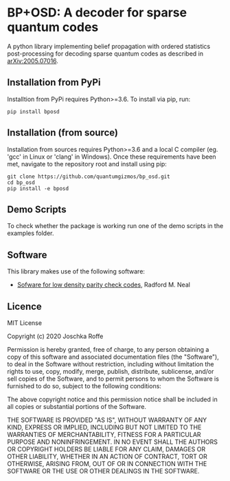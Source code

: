 # BP+OSD: A decoder for sparse quantum codes
A python library implementing belief propagation with ordered statistics post-processing for decoding sparse quantum codes as described in [arXiv:2005.07016](https://arxiv.org/abs/2005.07016). 

## Installation from PyPi

Installtion from PyPi requires Python>=3.6.
To install via pip, run:

```
pip install bposd
```

## Installation (from source)

Installation from sources requires Python>=3.6 and a local C compiler (eg. 'gcc' in Linux or 'clang' in Windows). Once these requirements have been met, navigate to the repository root and install using pip:

```
git clone https://github.com/quantumgizmos/bp_osd.git
cd bp_osd
pip install -e bposd
```

## Demo Scripts

To check whether the package is working run one of the demo scripts in the examples folder.

## Software
This library makes use of the following software:
- [Sofware for low density parity check codes](https://github.com/radfordneal/LDPC-codes), Radford M. Neal

## Licence

MIT License

Copyright (c) 2020 Joschka Roffe

Permission is hereby granted, free of charge, to any person obtaining a copy
of this software and associated documentation files (the "Software"), to deal
in the Software without restriction, including without limitation the rights
to use, copy, modify, merge, publish, distribute, sublicense, and/or sell
copies of the Software, and to permit persons to whom the Software is
furnished to do so, subject to the following conditions:

The above copyright notice and this permission notice shall be included in all
copies or substantial portions of the Software.

THE SOFTWARE IS PROVIDED "AS IS", WITHOUT WARRANTY OF ANY KIND, EXPRESS OR
IMPLIED, INCLUDING BUT NOT LIMITED TO THE WARRANTIES OF MERCHANTABILITY,
FITNESS FOR A PARTICULAR PURPOSE AND NONINFRINGEMENT. IN NO EVENT SHALL THE
AUTHORS OR COPYRIGHT HOLDERS BE LIABLE FOR ANY CLAIM, DAMAGES OR OTHER
LIABILITY, WHETHER IN AN ACTION OF CONTRACT, TORT OR OTHERWISE, ARISING FROM,
OUT OF OR IN CONNECTION WITH THE SOFTWARE OR THE USE OR OTHER DEALINGS IN THE
SOFTWARE.

